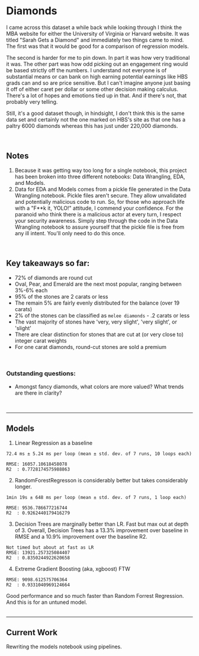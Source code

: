 # Diamonds

I came across this dataset a while back while looking through I think the MBA website for either the University of Virginia or Harvard website. It was titled "Sarah Gets a Diamond" and immediately two things came to mind. The first was that it would be good for a comparison of regression models.

The second is harder for me to pin down. In part it was how very traditional it was. The other part was how odd picking out an engagement ring would be based strictly off the numbers. I understand not everyone is of substantial means or can bank on high earning potential earnings like HBS grads can and so are price sensitive. But I can't imagine anyone just basing it off of either caret per dollar or some other decision making calculus. There's a lot of hopes and emotions tied up in that. And if there's not, that probably very telling. 

Still, it's a good dataset though, in hindsight, I don't think this is the same data set and certainly not the one marked on HBS's site as that one has a paltry 6000 diamonds whereas this has just under 220,000 diamonds.

<br>

## Notes
 1. Because it was getting way too long for a single notebook, this project has been broken into three different notebooks: Data Wrangling, EDA, and Models.
 2. Data for EDA and Models comes from a pickle file generated in the Data Wrangling notebook. Pickle files aren't secure. They allow unvalidated and potentially malicious code to run. So, for those who approach life with a "F**k it, YOLO!" attitude, I commend your confidence. For the paranoid who think there is a malicious actor at every turn, I respect your security awareness. Simply step through the code in the Data Wrangling notebook to assure yourself that the pickle file is free from any ill intent. You'll only need to do this once.

<br>

##  Key takeaways so far:
 * 72% of diamonds are round cut
 * Oval, Pear, and Emerald are the next most popular, ranging between 3%-6% each
 * 95% of the stones are 2 carats or less
 * The remain 5% are fairly evenly distributed for the balance (over 19 carats)
 * 2% of the stones can be classified as `melee diamonds` - .2 carats or less
 * The vast majority of stones have 'very, very slight', 'very slight', or 'slight'
 * There are clear distinction for stones that are cut at (or very close to) integer carat weights
 * For one carat diamonds, round-cut stones are sold a premium

<br>

### Outstanding questions:
 * Amongst fancy diamonds, what colors are more valued? What trends are there in clarity?

<br>

---

##  Models 
   1. Linear Regression as a baseline
  ```
  72.4 ms ± 5.24 ms per loop (mean ± std. dev. of 7 runs, 10 loops each)

  RMSE: 16057.10618458078
  R2  : 0.7728174575988863
  ```

  2. RandomForestRegresson is considerably better but takes considerably longer.
  ```
  1min 19s ± 648 ms per loop (mean ± std. dev. of 7 runs, 1 loop each)

  RMSE: 9536.786677216744
  R2  : 0.9262440179416279
  ```
  3. Decision Trees are marginally better than LR. Fast but max out at depth of 3. Overall, Decision Trees has a 13.3% improvement over baseline in RMSE and a 10.9% improvement over the baseline R2.

  ```
  Not timed but about at fast as LR 
  RMSE: 13921.257325084407
  R2  : 0.8350244922620658
  ```
  4. Extreme Gradient Boosting (aka, xgboost) FTW
  ```
  RMSE: 9098.612575706364
  R2  : 0.9331040969124664
  ```
  Good performance and so much faster than Random Forrest Regression. And this is for an untuned model.
<br> <br>

---

 ## Current Work
 Rewriting the models notebook using pipelines.
